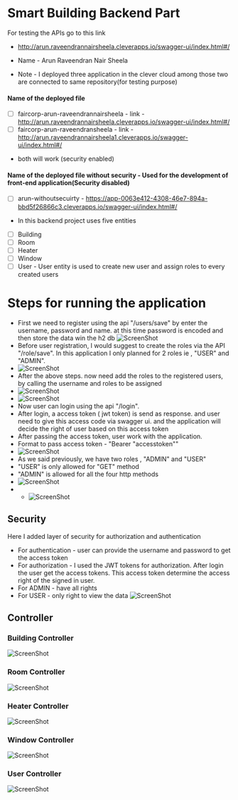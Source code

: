 # Smart Building Backend Part
For testing the APIs go to this link
- http://arun.raveendrannairsheela.cleverapps.io/swagger-ui/index.html#/
- Name -  Arun Raveendran Nair Sheela

- Note -  I deployed three application in the clever cloud among those two are connected to same repository(for testing purpose)
#### Name of the deployed file

- [ ] faircorp-arun-raveendrannairsheela - link - http://arun.raveendrannairsheela.cleverapps.io/swagger-ui/index.html#/
- [ ] faircorp-arun-raveendransheela - link - http://arun.raveendrannairsheela1.cleverapps.io/swagger-ui/index.html#/
- both will work (security enabled)

#### Name of the deployed file without security - Used for the development of front-end application(Security disabled)

- [ ] arun-withoutsecuirty - https://app-0063e412-4308-46e7-894a-bbd5f26866c3.cleverapps.io/swagger-ui/index.html#/
- In this backend project uses five entities

- [ ] Building
- [ ] Room
- [ ] Heater
- [ ] Window 
- [ ] User -  User entity is used to create new user and assign roles to every created users

# Steps for running the application

- First we need to register using the api "/users/save" by enter the username, password and name.
at this time password is encoded and then store the data win the h2 db
  ![ScreenShot](images/saveusers.PNG)
- Before user registration,  I would suggest to create the roles via the API "/role/save". In this application I only planned for 2 roles 
ie ,  "USER" and "ADMIN".
- ![ScreenShot](images/roles.PNG)
- After the above steps. now need add the roles to the registered users, 
by calling the username and roles to be assigned
- ![ScreenShot](images/addrooltouser.PNG)
- ![ScreenShot](images/getUsers.PNG)
- Now user can login using the api "/login".  
- After login, a access token ( jwt token) is send  as response. and user need to give this access code via swagger ui.
and the application will decide the right of user based on this access token
- After passing the access token, user work with the application.
- Format to pass access token  -  "Bearer "accesstoken""
- ![ScreenShot](images/login.PNG)
- As we said previously, we have two roles , "ADMIN" and "USER"
- "USER" is only allowed for "GET" method
- "ADMIN" is allowed for all the four http methods
- ![ScreenShot](images/jwt.PNG)
- - ![ScreenShot](images/jwtauthorization.PNG)


##  Security 

Here I added layer of security for authorization and authentication 

- For authentication  -  user can provide the username and password to get the access token 
- For authorization -  I used the JWT tokens for authorization. After login the user get the access tokens. This access token determine the access right of the signed in user. 
- For ADMIN - have all rights
- For USER -  only right to view the data
  ![ScreenShot](images/forbidden.PNG)

## Controller

### Building Controller
![ScreenShot](images/buildingcontorller.PNG)
### Room Controller
![ScreenShot](images/roomcontroller.PNG)
### Heater Controller 
![ScreenShot](images/heatercontroller.PNG)

### Window Controller
![ScreenShot](images/windowcontroller.PNG)

### User Controller
![ScreenShot](images/usercontroller.PNG)





